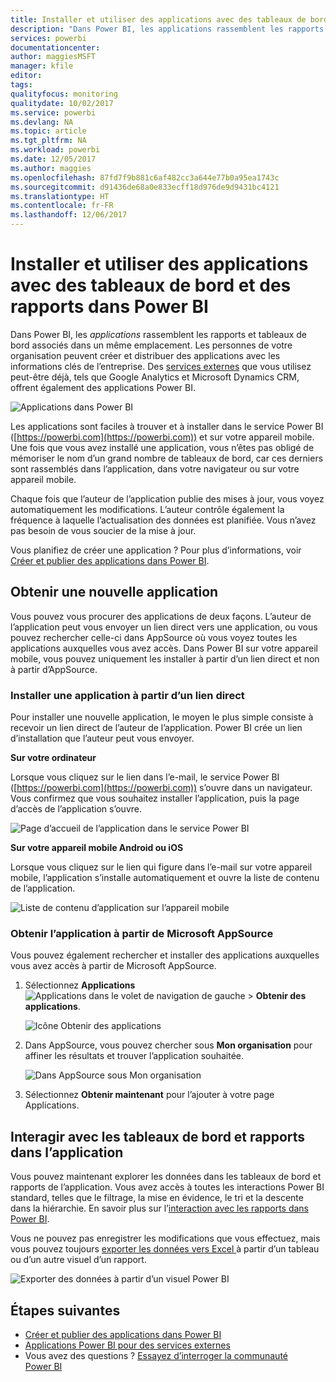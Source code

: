 ```yaml
---
title: Installer et utiliser des applications avec des tableaux de bord et des rapports dans Power BI
description: "Dans Power BI, les applications rassemblent les rapports et tableaux de bord associés dans un même emplacement."
services: powerbi
documentationcenter: 
author: maggiesMSFT
manager: kfile
editor: 
tags: 
qualityfocus: monitoring
qualitydate: 10/02/2017
ms.service: powerbi
ms.devlang: NA
ms.topic: article
ms.tgt_pltfrm: NA
ms.workload: powerbi
ms.date: 12/05/2017
ms.author: maggies
ms.openlocfilehash: 87fd7f9b881c6af482cc3a644e77b0a95ea1743c
ms.sourcegitcommit: d91436de68a0e833ecff18d976de9d9431bc4121
ms.translationtype: HT
ms.contentlocale: fr-FR
ms.lasthandoff: 12/06/2017
---
```

# <a name="install-and-use-apps-with-dashboards-and-reports-in-power-bi"></a>Installer et utiliser des applications avec des tableaux de bord et des rapports dans Power BI
Dans Power BI, les *applications* rassemblent les rapports et tableaux de bord associés dans un même emplacement. Les personnes de votre organisation peuvent créer et distribuer des applications avec les informations clés de l’entreprise. Des [services externes](service-connect-to-services.md) que vous utilisez peut-être déjà, tels que Google Analytics et Microsoft Dynamics CRM, offrent également des applications Power BI. 

![Applications dans Power BI](media/service-install-use-apps/power-bi-apps-left-nav.png)

Les applications sont faciles à trouver et à installer dans le service Power BI ([https://powerbi.com](https://powerbi.com)) et sur votre appareil mobile. Une fois que vous avez installé une application, vous n’êtes pas obligé de mémoriser le nom d’un grand nombre de tableaux de bord, car ces derniers sont rassemblés dans l’application, dans votre navigateur ou sur votre appareil mobile.

Chaque fois que l’auteur de l’application publie des mises à jour, vous voyez automatiquement les modifications. L’auteur contrôle également la fréquence à laquelle l’actualisation des données est planifiée. Vous n’avez pas besoin de vous soucier de la mise à jour. 

Vous planifiez de créer une application ? Pour plus d’informations, voir [Créer et publier des applications dans Power BI](service-create-distribute-apps.md).

## <a name="get-a-new-app"></a>Obtenir une nouvelle application
Vous pouvez vous procurer des applications de deux façons. L’auteur de l’application peut vous envoyer un lien direct vers une application, ou vous pouvez rechercher celle-ci dans AppSource où vous voyez toutes les applications auxquelles vous avez accès. Dans Power BI sur votre appareil mobile, vous pouvez uniquement les installer à partir d’un lien direct et non à partir d’AppSource. 

### <a name="install-an-app-from-a-direct-link"></a>Installer une application à partir d’un lien direct
Pour installer une nouvelle application, le moyen le plus simple consiste à recevoir un lien direct de l’auteur de l’application. Power BI crée un lien d’installation que l’auteur peut vous envoyer.

**Sur votre ordinateur** 

Lorsque vous cliquez sur le lien dans l’e-mail, le service Power BI ([https://powerbi.com](https://powerbi.com)) s’ouvre dans un navigateur. Vous confirmez que vous souhaitez installer l’application, puis la page d’accès de l’application s’ouvre.

![Page d’accueil de l’application dans le service Power BI](media/service-install-use-apps/power-bi-app-landing-page-opportunity-480.png)

**Sur votre appareil mobile Android ou iOS** 

Lorsque vous cliquez sur le lien qui figure dans l’e-mail sur votre appareil mobile, l’application s’installe automatiquement et ouvre la liste de contenu de l’application. 

![Liste de contenu d’application sur l’appareil mobile](media/service-install-use-apps/power-bi-app-index-it-spend-360.png)

### <a name="get-the-app-from-microsoft-appsource"></a>Obtenir l’application à partir de Microsoft AppSource
Vous pouvez également rechercher et installer des applications auxquelles vous avez accès à partir de Microsoft AppSource. 

1. Sélectionnez **Applications** ![Applications dans le volet de navigation de gauche](media/service-install-use-apps/power-bi-apps-bar.png) > **Obtenir des applications**. 
   
     ![Icône Obtenir des applications](media/service-install-use-apps/power-bi-service-apps-get-apps-oppty.png)
2. Dans AppSource, vous pouvez chercher sous **Mon organisation** pour affiner les résultats et trouver l’application souhaitée.
   
     ![Dans AppSource sous Mon organisation](media/service-install-use-apps/power-bi-appsource-my-org.png)
3. Sélectionnez **Obtenir maintenant** pour l’ajouter à votre page Applications. 

## <a name="interact-with-the-dashboards-and-reports-in-the-app"></a>Interagir avec les tableaux de bord et rapports dans l’application
Vous pouvez maintenant explorer les données dans les tableaux de bord et rapports de l’application. Vous avez accès à toutes les interactions Power BI standard, telles que le filtrage, la mise en évidence, le tri et la descente dans la hiérarchie. En savoir plus sur l’[interaction avec les rapports dans Power BI](service-interact-with-a-report-in-reading-view.md). 

Vous ne pouvez pas enregistrer les modifications que vous effectuez, mais vous pouvez toujours [exporter les données vers Excel ](power-bi-visualization-export-data.md) à partir d’un tableau ou d’un autre visuel d’un rapport.

![Exporter des données à partir d’un visuel Power BI](media/service-install-use-apps/power-bi-service-export-data-visual.png)

## <a name="next-steps"></a>Étapes suivantes
* [Créer et publier des applications dans Power BI](service-create-distribute-apps.md)
* [Applications Power BI pour des services externes](service-connect-to-services.md)
* Vous avez des questions ? [Essayez d’interroger la communauté Power BI](http://community.powerbi.com/)


